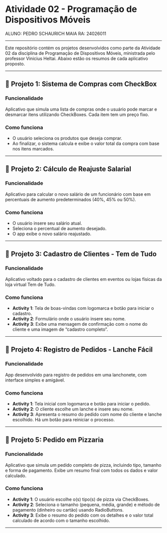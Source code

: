 # Atividade 02 - Programação de Dispositivos Móveis

ALUNO: PEDRO SCHAURICH MAIA
RA: 24026011

---

Este repositório contém os projetos desenvolvidos como parte da Atividade 02 da disciplina de Programação de Dispositivos Móveis, ministrada pelo professor Vinicius Heltai. Abaixo estão os resumos de cada aplicativo proposto.

---

## 🛒 Projeto 1: Sistema de Compras com CheckBox

### Funcionalidade
Aplicativo que simula uma lista de compras onde o usuário pode marcar e desmarcar itens utilizando CheckBoxes. Cada item tem um preço fixo.

### Como funciona
- O usuário seleciona os produtos que deseja comprar.
- Ao finalizar, o sistema calcula e exibe o valor total da compra com base nos itens marcados.

---

## 💼 Projeto 2: Cálculo de Reajuste Salarial

### Funcionalidade
Aplicativo para calcular o novo salário de um funcionário com base em percentuais de aumento predeterminados (40%, 45% ou 50%).

### Como funciona
- O usuário insere seu salário atual.
- Seleciona o percentual de aumento desejado.
- O app exibe o novo salário reajustado.

---

## 🧾 Projeto 3: Cadastro de Clientes - Tem de Tudo

### Funcionalidade
Aplicativo voltado para o cadastro de clientes em eventos ou lojas físicas da loja virtual Tem de Tudo.

### Como funciona
- **Activity 1**: Tela de boas-vindas com logomarca e botão para iniciar o cadastro.
- **Activity 2**: Formulário onde o usuário insere seu nome.
- **Activity 3**: Exibe uma mensagem de confirmação com o nome do cliente e uma imagem de “cadastro completo”.

---

## 🍔 Projeto 4: Registro de Pedidos - Lanche Fácil

### Funcionalidade
App desenvolvido para registro de pedidos em uma lanchonete, com interface simples e amigável.

### Como funciona
- **Activity 1**: Tela inicial com logomarca e botão para iniciar o pedido.
- **Activity 2**: O cliente escolhe um lanche e insere seu nome.
- **Activity 3**: Apresenta o resumo do pedido com nome do cliente e lanche escolhido. Há um botão para reiniciar o processo.

---

## 🍕 Projeto 5: Pedido em Pizzaria

### Funcionalidade
Aplicativo que simula um pedido completo de pizza, incluindo tipo, tamanho e forma de pagamento. Exibe um resumo final com todos os dados e valor calculado.

### Como funciona
- **Activity 1**: O usuário escolhe o(s) tipo(s) de pizza via CheckBoxes.
- **Activity 2**: Seleciona o tamanho (pequena, média, grande) e método de pagamento (dinheiro ou cartão) usando RadioButtons.
- **Activity 3**: Exibe o resumo do pedido com os detalhes e o valor total calculado de acordo com o tamanho escolhido.

---

